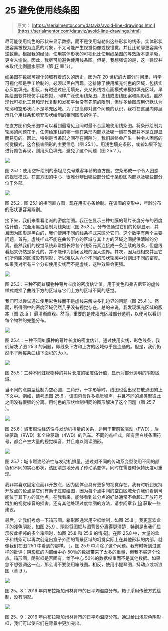 # 25 避免使用线条图

> 原文： [https://serialmentor.com/dataviz/avoid-line-drawings.html](https://serialmentor.com/dataviz/avoid-line-drawings.html)

尽可能使用纯色的形状来显示数据，而不是使用勾勒出这些形状的线条。实体形状更容易被视为连贯的对象，不太可能产生视觉伪像或视错觉，并且比轮廓更容易传递数量。根据我的经验，使用实体形状的可视化比使用线条图的等效版本更清晰，更令人愉悦。因此，我尽可能避免使用线条图。但是，我想强调的是，这一建议并未取代比例墨水原理（第 [17](proportional-ink.html#proportional-ink) 章节）。

线条图在数据可视化领域有着悠久的历史，因为在 20 世纪的大部分时间里，科学可视化都是手工绘制的，必须以黑白再现。这排除了使用填充纯色的区域，包括实心灰度填充。相反，有时通过应用填充，交叉影线或点画模式来模拟填充区域。早期绘图软件模仿手绘模拟，同样广泛使用线条图，虚线或虚线图案和阴影线。虽然现代可视化工具和现代复制和发布平台没有先前的限制，但许多绘图应用仍默认为轮廓和空形状而不是填充区域。为了提高你对这个问题的认识，我将在这里向你展示几个用线条和填充形状绘制的相同图形的例子。

在直方图和条形图中可以看到最常见且同时最不合适地使用线条图。将条形绘制为轮廓的问题在于，任何给定线的哪一侧在条形内部以及哪一侧在外部并不是立即显而易见的。因此，特别是当条形之间存在间隙时，我们最终会产生一种令人困惑的视觉模式，这会损害图形的主要信息（图 25.1 ）。用浅色填充条形，或者如果不能进行颜色再现，则用灰色填充，避免了这个问题（图 25.2 ）。

![](img/17b6f699ca0b4e78011c2dc30e8a7936.jpg)

图 25.1：使用空杆绘制的泰坦尼克号乘客年龄的直方图。空条形成一个令人困惑的视觉模式。在直方图的中心，很难分辨出哪些部分位于条形图内部以及哪些部分位于外部。

![](img/3b467de96319f3a56a168f2c7c8ccd44.jpg)

图 25.2：图 25.1 的相同直方图，现在用实心条绘制。在该图的变形中，年龄分布的形状更容易辨别。

接下来，我们来看看老派的密度绘图。我正在显示三种虹膜的萼片长度分布的密度估计值，完全用黑白绘制为线条图（图 25.3 ）。分布仅通过它们的轮廓显示，并且因为图形是黑白的，我们使用不同的线条样式来区分它们。这个数字有两个主要问题。首先，虚线样式不能在曲线下方的区域与其上方的区域之间提供清晰的分离。虽然我们的视觉系统非常擅长将各个线条元素连接成一条连续的线条，但虚线看起来仍然是多孔的，并不能作为封闭区域的强大边界。其次，因为线相交并且它们所包围的区域没有阴影，所以难以从六个不同的形状轮廓中分割出不同的密度。如果我对所有三个分布使用实线而不是虚线，这种效果会更强。

![](img/134e5cf965824165228a2c3ccc72f065.jpg)

图 25.3：三种不同虹膜物种萼片长度的密度估计值。用于变色和弗吉尼亚的虚线样式减损了曲线下方的区域与它们上方的区域不同的感觉。

我们可以尝试通过使用彩色线而不是虚线来解决多孔边界的问题（图 25.4 ）。然而，所得图中的密度区域仍然几乎没有视觉存在。总的来说，我发现填充区域的版本（图 25.5 ）最清晰直观。然而，重要的是使填充区域部分透明，以便可以看到每个物种的完整分布。

![](img/b4deec32b0c9c55171bd79bd2f5c8f7a.jpg)

图 25.4：三种不同虹膜种的萼片长度的密度估计。通过使用实线，彩色线条，我们解决了图 25.3 的问题，即线条下方和上方的区域似乎是连通的。但是，我们仍然不了解每条曲线下面积的大小。

![](img/ab45885278251e0d91bb62bc3837f06a.jpg)

图 25.5：三种不同虹膜物种的萼片长度的密度估计值，显示为部分透明的阴影区域。

当不同的点类型绘制为空心圆，三角形，十字形等时，线图也会出现在散点图的上下文中。例如，请考虑图 25.6 。该图包含许多视觉噪声，并且不同的点类型彼此之间没有很强的分离。用纯色的形状绘制相同的图形解决了这个问题（图 25.7 ）。

![](img/019fa673b57ae753ae01038cb36619fc.jpg)

图 25.6：城市燃油经济性与发动机排量的关系，适用于带前轮驱动（FWD），后轮驱动（RWD）和全轮驱动（4WD）的汽车。不同的点样式，所有黑白线条画符号，都会产生大量的视觉噪音，并且难以阅读图形。

![](img/a8f7e4e66b31a65552520c235ec7f26c.jpg)

图 25.7：城市燃油经济性与发动机排量。通过对不同的传动系变型使用不同的颜色和不同的实心形状，该图清楚地分离了传动系变体，同时在需要时保持灰度可重现。

我非常喜欢固定点而非开放点，因为固体点具有更多的视觉存在。我有时听到支持开放点的论点是它们有助于过度绘图，因为每个点中间的空白区域允许我们看到可能位于其下方的其他点。在我看来，能够看到过分点的好处通常不会超过开放符号增加的视觉噪音的损害。还有其他处理过度绘图的方法，请参阅章节 [18](overlapping-points.html#overlapping-points) 获取一些建议。

最后，让我们考虑一下箱形图。箱形图通常用空框绘制，如图 25.8 。我更喜欢盒子的浅色阴影，如图 25.9 。阴影将图框与图背景分离得更清楚，特别是当我们显示彼此相邻的多个箱图时，如图 25.8 和 25.9 的情况]。在图 25.8 中，大量的盒子和线条可以再次创造出盒子外面的背景区域的幻觉实际上在其他形状的内部，就像我们在图 25.1 中看到的那样。 ]。图 25.9 中消除了这个问题。我有时听到过这样的批评：阴影框的内部给中心 50％的数据带来了太多的重量，但我不买这个论点。箱形图，阴影框是否固有，给予中心 50％的数据权重而不是其他数据。如果您不想强调这一点，那么请不要使用箱线图。相反，使用小提琴图，抖动点或新浪图（章 [9](boxplots-violins.html#boxplots-violins) ）。

![](img/987c9583224824d6b41744294cd4822d.jpg)

图 25。8：2016 年内布拉斯加州林肯市的日平均温度分布。箱子采用传统方式绘制，没有阴影。

![](img/f4dd1df0923014751d6d84817087e644.jpg)

图 25。9：2016 年内布拉斯加州林肯市的日平均温度分布。通过给出浅灰色阴影框，我们可以使它们在背景中更加突出。